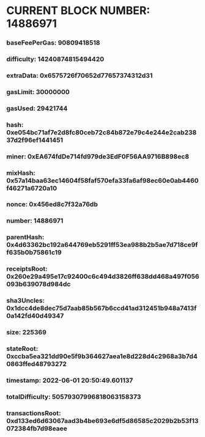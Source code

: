 # CURRENT BLOCK NUMBER: 14886971

### baseFeePerGas: 90809418518
### difficulty: 14240874815494420
### extraData: 0x6575726f70652d77657374312d31
### gasLimit: 30000000
### gasUsed: 29421744
### hash: 0xe054bc71af7e2d8fc80ceb72c84b872e79c4e244e2cab23837d2f96ef1441451
### miner: 0xEA674fdDe714fd979de3EdF0F56AA9716B898ec8
### mixHash: 0x57a14baa63ec14604f58faf570efa33fa6af98ec60e0ab4460f46271a6720a10
### nonce: 0x456ed8c7f32a76db
### number: 14886971
### parentHash: 0x4d63362bc192a644769eb5291ff53ea988b2b5ae7d718ce9ff635b0b75861c19
### receiptsRoot: 0x260e29a495e17c92400c6c494d3826ff638dd468a497f056093b639078d984dc
### sha3Uncles: 0x1dcc4de8dec75d7aab85b567b6ccd41ad312451b948a7413f0a142fd40d49347
### size: 225369
### stateRoot: 0xccba5ea321dd90e5f9b364627aea1e8d228d4c2968a3b7d40863ffed48793272
### timestamp: 2022-06-01 20:50:49.601137
### totalDifficulty: 50579307996818063158373
### transactionsRoot: 0xd133ed6d63067aad3b4be693e6df5d86585c2029b2b53f13072384fb7d98eaee
